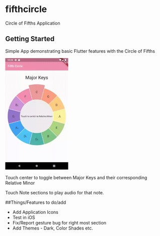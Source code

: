 # fifthcircle

Circle of Fifths Application

## Getting Started


Simple App demonstrating basic Flutter features with the Circle of Fifths

<img src="demo.gif" alt="Fifth Circle" width="200"/>

Touch center to toggle between Major Keys and their corresponding Relative Minor

Touch Note sections to play audio for that note.

##Things/Features to do/add

- Add Application Icons
- Test in iOS
- Fix/Report gesture bug for right most section
- Add Themes - Dark, Color Shades etc.


